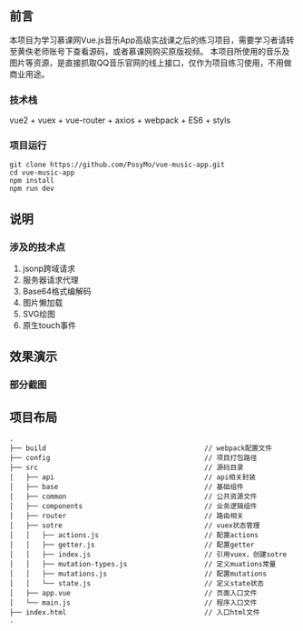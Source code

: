 ## 前言
本项目为学习慕课网Vue.js音乐App高级实战课之后的练习项目，需要学习者请转至黄佚老师账号下查看源码，或者慕课网购买原版视频。
本项目所使用的音乐及图片等资源，是直接抓取QQ音乐官网的线上接口，仅作为项目练习使用，不用做商业用途。

### 技术栈
vue2 + vuex + vue-router + axios + webpack + ES6 + styls
### 项目运行

```
git clone https://github.com/PosyMo/vue-music-app.git
cd vue-music-app
npm install
npm run dev
```

## 说明
### 涉及的技术点
1. jsonp跨域请求
2. 服务器请求代理
3. Base64格式编解码
4. 图片懒加载
5. SVG绘图
6. 原生touch事件

## 效果演示
### 部分截图
## 项目布局
```
.
├── build                                       // webpack配置文件
├── config                                      // 项目打包路径
├── src                                         // 源码目录
│   ├── api                                     // api相关封装
│   ├── base                                    // 基础组件
│   ├── common                                  // 公共资源文件
│   ├── components                              // 业务逻辑组件
│   ├── router                                  // 路由相关
│   ├── sotre                                   // vuex状态管理
│   │   ├── actions.js                          // 配置actions
│   │   ├── getter.js                           // 配置getter
│   │   ├── index.js                            // 引用vuex，创建sotre
│   │   ├── mutation-types.js                   // 定义muations常量
│   │   ├── mutations.js                        // 配置mutations
│   │   └── state.js                            // 定义state状态
│   ├── app.vue                                 // 页面入口文件
│   └── main.js                                 // 程序入口文件
├── index.html                                  // 入口html文件
.
```